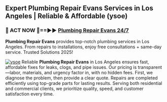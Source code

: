## Expert Plumbing Repair Evans Services in Los Angeles | Reliable & Affordable (ysoe)  

<h3>🚿 ACT NOW 🌟==►► <a href="https://tinyurl.com/2ne6vx2x" rel="nofollow">Plumbing Repair Evans 24/7</a></h3>

**Plumbing Repair Evans** provides top-notch plumbing services in Los Angeles. From repairs to installations, enjoy free consultations + same-day service. Trusted Solutions 2025!

[![ysoe](https://i.imgur.com/4PFF4AK.jpeg)](https://tinyurl.com/2ne6vx2x)
Reliable **Plumbing Repair Evans** in Los Angeles ensures fast, affordable fixes for leaks, clogs, and pipe issues. Our pricing is transparent—labor, materials, and urgency factor in, with no hidden fees. First, we diagnose the problem, then provide a clear quote. Repairs are completed efficiently using top-grade parts for lasting results. Serving both residential and commercial clients, we prioritize quality, speed, and customer satisfaction every time.